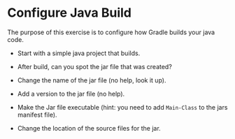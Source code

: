 Configure Java Build
====================

The purpose of this exercise is to configure how Gradle builds your java code.

* Start with a simple java project that builds.

* After build, can you spot the jar file that was created?

* Change the name of the jar file (no help, look it up).

* Add a version to the jar file (no help).

* Make the Jar file executable (hint: you need to add `Main-Class` to the jars manifest file).

* Change the location of the source files for the jar.
